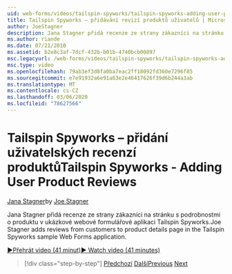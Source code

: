 ```yaml
---
uid: web-forms/videos/tailspin-spyworks/tailspin-spyworks-adding-user-product-reviews
title: Tailspin Spyworks – přidávání revizí produktů uživatelů | Microsoft Docs
author: JoeStagner
description: Jana Stagner přidá recenze ze strany zákazníci na stránku s podrobnostmi o produktu v ukázkové webové formulářové aplikaci Tailspin Spyworks.
ms.author: riande
ms.date: 07/21/2010
ms.assetid: b2e8c3af-7dcf-432b-b01b-4740bcb00897
msc.legacyurl: /web-forms/videos/tailspin-spyworks/tailspin-spyworks-adding-user-product-reviews
msc.type: video
ms.openlocfilehash: 79ab3ef3d8fa0ba7eac2ff18092fd360e7296f85
ms.sourcegitcommit: e7e91932a6e91a63e2e46417626f39d6b244a3ab
ms.translationtype: MT
ms.contentlocale: cs-CZ
ms.lasthandoff: 03/06/2020
ms.locfileid: "78627566"
---
```

# <a name="tailspin-spyworks---adding-user-product-reviews"></a><span data-ttu-id="14865-103">Tailspin Spyworks – přidání uživatelských recenzí produktů</span><span class="sxs-lookup"><span data-stu-id="14865-103">Tailspin Spyworks - Adding User Product Reviews</span></span>

<span data-ttu-id="14865-104">[Jana Stagner](https://github.com/JoeStagner)</span><span class="sxs-lookup"><span data-stu-id="14865-104">by [Joe Stagner](https://github.com/JoeStagner)</span></span>

<span data-ttu-id="14865-105">Jana Stagner přidá recenze ze strany zákazníci na stránku s podrobnostmi o produktu v ukázkové webové formulářové aplikaci Tailspin Spyworks.</span><span class="sxs-lookup"><span data-stu-id="14865-105">Joe Stagner adds reviews from customers to product details page in the Tailspin Spyworks sample Web Forms application.</span></span>

[<span data-ttu-id="14865-106">&#9654;Přehrát video (41 minut)</span><span class="sxs-lookup"><span data-stu-id="14865-106">&#9654; Watch video (41 minutes)</span></span>](https://channel9.msdn.com/Blogs/ASP-NET-Site-Videos/tailspin-spyworks-adding-user-product-reviews)

> [!div class="step-by-step"]
> <span data-ttu-id="14865-107">[Předchozí](tailspin-spyworks-final-check-out.md)
> [Další](tailspin-spyworks-displaying-user-reviews.md)</span><span class="sxs-lookup"><span data-stu-id="14865-107">[Previous](tailspin-spyworks-final-check-out.md)
[Next](tailspin-spyworks-displaying-user-reviews.md)</span></span>
